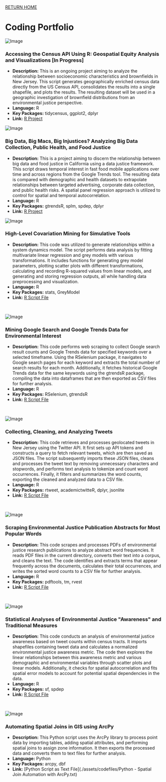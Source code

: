 [RETURN HOME](https://cjknoble.github.io/)

# Coding Portfolio

![Image](./assets/img/census.png)
### Accessing the Census API Using R: Geospatial Equity Analysis and Visualizations [In Progress]
- **Description:** This is an ongoing project aiming to analyze the relationship between socioeconomic characteristics and brownfields in New Jersey. This script generates geographically enriched census data directly from the US Census API, consolidates the results into a single shapefile, and plots the results. The resulting dataset will be used in a geographic investigation of brownfield distributions from an environmental justice perspective.
- **Language:** R
- **Key Packages:** tidycensus, ggplot2, dplyr
- **Link:** [R Project](https://github.com/cjknoble/Paper-Brownfields/tree/main/R%20Project)

![Image](./assets/img/fastfood.png)
### Big Data, Big Macs, Big Injustices? Analyzing Big Data Collection, Public Health, and Food Justice
- **Description:** This is a project aiming to discern the relationship between big data and food justice in California using a data justice framework. This script draws temporal interest in fast food mobile applications over time and across regions from the Google Trends tool. The resulting data is compared with demographic and health datasets to extrapolate relationships between targeted advertising, corporate data collection, and public health risks. A spatial panel regression approach is utilized to control for spatial and temporal autocorrelation. 
- **Language:** R
- **Key Packages:** gtrendsR, splm, spdep, dplyr
- **Link:** [R Project](https://github.com/cjknoble/Paper-FoodJustice_BigData)

![Image](./assets/img/Rplot01_1.png)
### High-Level Covariation Mining for Simulative Tools
- **Description:** This code was utilized to generate relationships within a system dynamics model. The script performs data analysis by fitting multivariate linear regression and grey models with various transformations. It includes functions for generating grey model parameters, plotting scatter plots with different transformations, calculating and recording R-squared values from linear models, and generating and storing regression outputs, all while handling data preprocessing and visualization.
- **Language:** R
- **Key Packages:** stats, GreyModel
- **Link:** [R Script File](https://github.com/cjknoble/NewarkDataMining/blob/main/Covariation%20Mining%20Script.R)

<br>

![Image](./assets/img/googlescrape.png)
### Mining Google Search and Google Trends Data for Environmental Interest
- **Description:** This code performs web scraping to collect Google search result counts and Google Trends data for specified keywords over a selected timeframe. Using the RSelenium package, it navigates to Google search pages for each keyword and extracts the total number of search results for each month. Additionally, it fetches historical Google Trends data for the same keywords using the gtrendsR package, compiling the data into dataframes that are then exported as CSV files for further analysis.
- **Language:** R
- **Key Packages:** RSelenium, gtrendsR
- **Link:** [R Script File](https://github.com/cjknoble/NewarkDataMining/blob/b593d531eca4a7b223fb0beb05ea135c2a6b568a/R%20-%20Google%20Trends%20and%20Search%20Engine%20Scraping.R)

<br>

![Image](./assets/img/twitterclean.png)
### Collecting, Cleaning, and Analyzing Tweets 
- **Description:** This code retrieves and processes geolocated tweets in New Jersey using the Twitter API. It first sets up API tokens and constructs a query to fetch relevant tweets, which are then saved as JSON files. The script subsequently imports these JSON files, cleans and processes the tweet text by removing unnecessary characters and stopwords, and performs text analysis to tokenize and count word occurrences. Finally, it filters and summarizes the word counts, exporting the cleaned and analyzed data to a CSV file.
- **Language:** R
- **Key Packages:** rtweet, academictwitteR, dplyr, jsonlite
- **Link:** [R Script File](https://github.com/cjknoble/Paper-EJ_Twitter/blob/57a06b5d5f8a5e6bea7a6c2217dda594bed5d5d2/PullingTweets.R)

<br>

![Image](./assets/img/scrape.png)
### Scraping Environmental Justice Publication Abstracts for Most Popular Words
- **Description:** This code scrapes and processes PDFs of environmental justice research publications to analyze abstract word frequencies. It reads PDF files in the current directory, converts their text into a corpus, and cleans the text. The code identifies and extracts terms that appear frequently across the documents, calculates their total occurrences, and writes the sorted word counts to a CSV file for further analysis.
- **Language:** R
- **Key Packages:** pdftools, tm, rvest
- **Link:** [R Script File](https://github.com/cjknoble/Paper-EJ_Twitter/blob/ba02134a158b4255911e5b66b14ddae47a31cf1f/ScrapingAbstracts.R)

<br> 

![Image](./assets/img/stats.png)
### Statistical Analyses of Environmental Justice "Awareness" and Traditional Measures
- **Description:** This code conducts an analysis of environmental justice awareness based on tweet counts within census tracts. It imports shapefiles containing tweet data and calculates a normalized environmental justice awareness metric. The code then explores the linear relationships between this awareness metric and various demographic and environmental variables through scatter plots and linear models. Additionally, it checks for spatial autocorrelation and fits spatial error models to account for potential spatial dependencies in the data.
- **Language:** R
- **Key Packages:** sf, spdep
- **Link:** [R Script File](https://github.com/cjknoble/Paper-EJ_Twitter/blob/31a2ca8e00d2b19ac8cf521900d3387b24b24dbe/StatAnalysis_SAR.R)

<br> 

![Image](./assets/img/arcpy.png)
### Automating Spatial Joins in GIS using ArcPy
- **Description:** This Python script uses the ArcPy library to process point data by importing tables, adding spatial attributes, and performing spatial joins to assign zone information. It then exports the processed data and converts them to text files for further analysis.
- **Language:** Python
- **Key Packages:** arcpy, dbf
- **Link:** [Python Script as Text File](./assets/codefiles/Python - Spatial Join Automation with ArcPy.txt)
